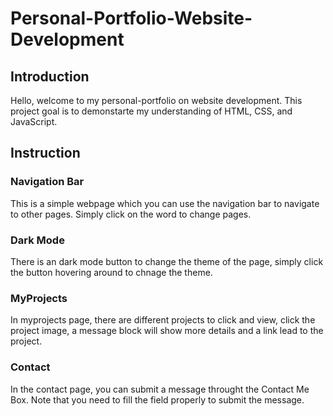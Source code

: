 # Personal-Portfolio-Website-Development

## Introduction
Hello, welcome to my personal-portfolio on website development.
This project goal is to demonstarte my understanding of HTML, CSS, and JavaScript.

## Instruction

### Navigation Bar
This is a simple webpage which you can use the navigation bar to navigate to other pages. Simply click on the word to change pages.

### Dark Mode
There is an dark mode button to change the theme of the page, simply click the button hovering around to chnage the theme.

### MyProjects
In myprojects page, there are different projects to click and view, 
click the project image, a message block will show more details and a link lead to the project.

### Contact
In the contact page, you can submit a message throught the Contact Me Box. 
Note that you need to fill the field properly to submit the message. 
